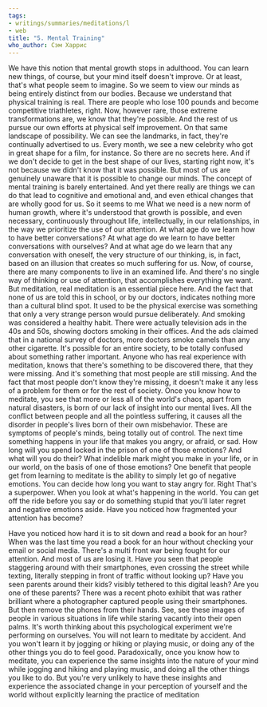 ```yaml
---
tags:
- writings/summaries/meditations/l
- web
title: "5. Mental Training"
who_author: Сэм Харрис
---
```


We have this notion that mental growth stops in adulthood. You can learn new things, of course, but your mind itself doesn't improve. Or at least, that's what people seem to imagine. So we seem to view our minds as being entirely distinct from our bodies. Because we understand that physical training is real. There are people who lose 100 pounds and become competitive triathletes, right. Now, however rare, those extreme transformations are, we know that they're possible. And the rest of us pursue our own efforts at physical self improvement. On that same landscape of possibility. We can see the landmarks, in fact, they're continually advertised to us. Every month, we see a new celebrity who got in great shape for a film, for instance. So there are no secrets here. And if we don't decide to get in the best shape of our lives, starting right now, it's not because we didn't know that it was possible. But most of us are genuinely unaware that it is possible to change our minds. The concept of mental training is barely entertained. And yet there really are things we can do that lead to cognitive and emotional and, and even ethical changes that are wholly good for us. So it seems to me What we need is a new norm of human growth, where it's understood that growth is possible, and even necessary, continuously throughout life, intellectually, in our relationships, in the way we prioritize the use of our attention. At what age do we learn how to have better conversations? At what age do we learn to have better conversations with ourselves? And at what age do we learn that any conversation with oneself, the very structure of our thinking, is, in fact, based on an illusion that creates so much suffering for us. Now, of course, there are many components to live in an examined life. And there's no single way of thinking or use of attention, that accomplishes everything we want. But meditation, real meditation is an essential piece here. And the fact that none of us are told this in school, or by our doctors, indicates nothing more than a cultural blind spot. It used to be the physical exercise was something that only a very strange person would pursue deliberately. And smoking was considered a healthy habit. There were actually television ads in the 40s and 50s, showing doctors smoking in their offices. And the ads claimed that in a national survey of doctors, more doctors smoke camels than any other cigarette. It's possible for an entire society, to be totally confused about something rather important. Anyone who has real experience with meditation, knows that there's something to be discovered there, that they were missing. And it's something that most people are still missing. And the fact that most people don't know they're missing, it doesn't make it any less of a problem for them or for the rest of society. Once you know how to meditate, you see that more or less all of the world's chaos, apart from natural disasters, is born of our lack of insight into our mental lives. All the conflict between people and all the pointless suffering, it causes all the disorder in people's lives born of their own misbehavior. These are symptoms of people's minds, being totally out of control. The next time something happens in your life that makes you angry, or afraid, or sad. How long will you spend locked in the prison of one of those emotions? And what will you do their? What indelible mark might you make in your life, or in our world, on the basis of one of those emotions? One benefit that people get from learning to meditate is the ability to simply let go of negative emotions. You can decide how long you want to stay angry for. Right That's a superpower. When you look at what's happening in the world. You can get off the ride before you say or do something stupid that you'll later regret and negative emotions aside. Have you noticed how fragmented your attention has become?

Have you noticed how hard it is to sit down and read a book for an hour? When was the last time you read a book for an hour without checking your email or social media. There's a multi front war being fought for our attention. And most of us are losing it. Have you seen that people staggering around with their smartphones, even crossing the street while texting, literally stepping in front of traffic without looking up? Have you seen parents around their kids? visibly tethered to this digital leash? Are you one of these parents? There was a recent photo exhibit that was rather brilliant where a photographer captured people using their smartphones. But then remove the phones from their hands. See, see these images of people in various situations in life while staring vacantly into their open palms. It's worth thinking about this psychological experiment we're performing on ourselves. You will not learn to meditate by accident. And you won't learn it by jogging or hiking or playing music, or doing any of the other things you do to feel good. Paradoxically, once you know how to meditate, you can experience the same insights into the nature of your mind while jogging and hiking and playing music, and doing all the other things you like to do. But you're very unlikely to have these insights and experience the associated change in your perception of yourself and the world without explicitly learning the practice of meditation